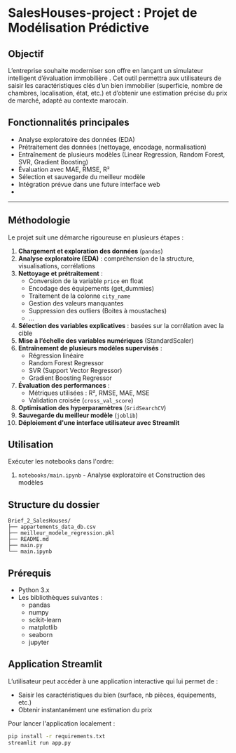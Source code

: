 # SalesHouses-project : Projet de Modélisation Prédictive

## Objectif
L’entreprise souhaite moderniser son offre en lançant un simulateur intelligent d’évaluation immobilière . Cet outil permettra aux utilisateurs de saisir les caractéristiques clés d’un bien immobilier (superficie, nombre de chambres, localisation, état, etc.) et d’obtenir une estimation précise du prix de marché, adapté au contexte marocain.

## Fonctionnalités principales

- Analyse exploratoire des données (EDA)
- Prétraitement des données (nettoyage, encodage, normalisation)
- Entraînement de plusieurs modèles (Linear Regression, Random Forest, SVR, Gradient Boosting)
- Évaluation avec MAE, RMSE, R²
- Sélection et sauvegarde du meilleur modèle
- Intégration prévue dans une future interface web
- 
---

## Méthodologie

Le projet suit une démarche rigoureuse en plusieurs étapes :

1. **Chargement et exploration des données** (`pandas`)
2. **Analyse exploratoire (EDA)** : compréhension de la structure, visualisations, corrélations
3. **Nettoyage et prétraitement** :
   - Conversion de la variable `price` en float
   - Encodage des équipements (get_dummies)
   - Traitement de la colonne `city_name`
   - Gestion des valeurs manquantes
   - Suppression des outliers (Boites à moustaches)
   - ...
4. **Sélection des variables explicatives** : basées sur la corrélation avec la cible
5. **Mise à l’échelle des variables numériques** (StandardScaler)
6. **Entraînement de plusieurs modèles supervisés** :
   - Régression linéaire
   - Random Forest Regressor
   - SVR (Support Vector Regressor)
   - Gradient Boosting Regressor
7. **Évaluation des performances** :
   - Métriques utilisées : R², RMSE, MAE, MSE
   - Validation croisée (`cross_val_score`)
8. **Optimisation des hyperparamètres** (`GridSearchCV`)
9. **Sauvegarde du meilleur modèle** (`joblib`)
10. **Déploiement d'une interface utilisateur avec Streamlit**
## Utilisation
Exécuter les notebooks dans l'ordre:
1. `notebooks/main.ipynb` - Analyse exploratoire et Construction des modèles

## Structure du dossier

```
Brief_2_SalesHouses/
├── appartements_data_db.csv
├── meilleur_modele_regression.pkl
├── README.md
├── main.py
└── main.ipynb
```

## Prérequis

- Python 3.x
- Les bibliothèques suivantes :
  - pandas
  - numpy
  - scikit-learn
  - matplotlib
  - seaborn
  - jupyter

##  Application Streamlit

L’utilisateur peut accéder à une application interactive qui lui permet de :
- Saisir les caractéristiques du bien (surface, nb pièces, équipements, etc.)
- Obtenir instantanément une estimation du prix

Pour lancer l'application localement :

```bash
pip install -r requirements.txt
streamlit run app.py
```
